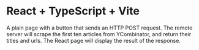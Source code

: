 # React + TypeScript + Vite

A plain page with a button that sends an HTTP POST request.
The remote server will scrape the first ten articles from YCombinator, and return their titles and urls.
The React page will display the result of the response.

